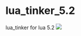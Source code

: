 lua_tinker_5.2
==============

lua_tinker for lua 5.2
![](https://github.com/zfengzhen/lua_tinker_5.2/blob/master/lua_tinker.bmp)
